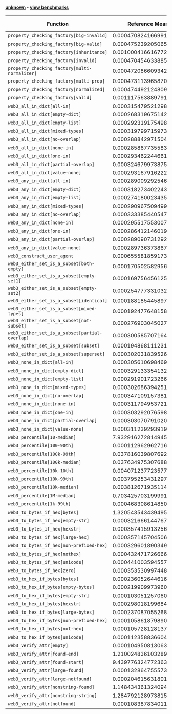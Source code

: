 #### [unknown](https://github.com/BobTheBuidler/faster-web3.py/blob/master/unknown) - [view benchmarks](https://github.com/BobTheBuidler/faster-web3.py/blob/master/unknown)

| Function | Reference Mean | Faster Mean | % Change | Speedup (%) | x Faster | Faster |
|----------|---------------|-------------|----------|-------------|----------|--------|
| `property_checking_factory[big-invalid]` | 0.0004708241669913041 | 0.00047173535586275125 | -0.19% | -0.19% | 1.00x | ❌ |
| `property_checking_factory[big-valid]` | 0.00047523920506565214 | 0.00046583690944498543 | 1.98% | 2.02% | 1.02x | ✅ |
| `property_checking_factory[inheritance]` | 0.0010004166167725786 | 0.0009922804369655446 | 0.81% | 0.82% | 1.01x | ✅ |
| `property_checking_factory[invalid]` | 0.0004704546338850831 | 0.00046828857254276876 | 0.46% | 0.46% | 1.00x | ✅ |
| `property_checking_factory[multi-normalizer]` | 0.000472086609342973 | 0.00046580481196590635 | 1.33% | 1.35% | 1.01x | ✅ |
| `property_checking_factory[multi-prop]` | 0.00047311396587012704 | 0.00047348520369460377 | -0.08% | -0.08% | 1.00x | ❌ |
| `property_checking_factory[normalized]` | 0.000474492124809797 | 0.00046993652889747866 | 0.96% | 0.97% | 1.01x | ✅ |
| `property_checking_factory[valid]` | 0.0011175638897910653 | 0.0010412113390928476 | 6.83% | 7.33% | 1.07x | ✅ |
| `web3_all_in_dict[all-in]` | 0.0003154795212981771 | 0.00031604063072932865 | -0.18% | -0.18% | 1.00x | ❌ |
| `web3_all_in_dict[empty-dict]` | 0.0002683196751420879 | 0.000269892023867629 | -0.59% | -0.58% | 0.99x | ❌ |
| `web3_all_in_dict[empty-list]` | 0.00029231917549884644 | 0.000270934426243714 | 7.32% | 7.89% | 1.08x | ✅ |
| `web3_all_in_dict[mixed-types]` | 0.0003197997159739667 | 0.00032017111376480564 | -0.12% | -0.12% | 1.00x | ❌ |
| `web3_all_in_dict[no-overlap]` | 0.000288842971504328 | 0.0002861164531662147 | 0.94% | 0.95% | 1.01x | ✅ |
| `web3_all_in_dict[none-in]` | 0.0002858677355830889 | 0.00028636135186253 | -0.17% | -0.17% | 1.00x | ❌ |
| `web3_all_in_dict[one-in]` | 0.0002934622446618001 | 0.0002988700089737823 | -1.84% | -1.81% | 0.98x | ❌ |
| `web3_all_in_dict[partial-overlap]` | 0.00032467997387597365 | 0.00032269672189563103 | 0.61% | 0.61% | 1.01x | ✅ |
| `web3_all_in_dict[value-none]` | 0.0002931679162221481 | 0.0002942432154579812 | -0.37% | -0.37% | 1.00x | ❌ |
| `web3_any_in_dict[all-in]` | 0.000289009292546745 | 0.0002890151497974304 | -0.00% | -0.00% | 1.00x | ❌ |
| `web3_any_in_dict[empty-dict]` | 0.00031827340224349946 | 0.0003157647831890865 | 0.79% | 0.79% | 1.01x | ✅ |
| `web3_any_in_dict[empty-list]` | 0.0002741800234355999 | 0.00027374391237051747 | 0.16% | 0.16% | 1.00x | ✅ |
| `web3_any_in_dict[mixed-types]` | 0.00029096750949988395 | 0.00028898306493140957 | 0.68% | 0.69% | 1.01x | ✅ |
| `web3_any_in_dict[no-overlap]` | 0.00033338544054739913 | 0.0003335929803440036 | -0.06% | -0.06% | 1.00x | ❌ |
| `web3_any_in_dict[none-in]` | 0.0002955175530079031 | 0.0002966126017562352 | -0.37% | -0.37% | 1.00x | ❌ |
| `web3_any_in_dict[one-in]` | 0.00028641214601934586 | 0.00029169128854971316 | -1.84% | -1.81% | 0.98x | ❌ |
| `web3_any_in_dict[partial-overlap]` | 0.00028909073129248304 | 0.00028672217031219544 | 0.82% | 0.83% | 1.01x | ✅ |
| `web3_any_in_dict[value-none]` | 0.00028973637386746934 | 0.00028988394532154674 | -0.05% | -0.05% | 1.00x | ❌ |
| `web3_construct_user_agent` | 0.0006555818591738174 | 0.0006562007273403707 | -0.09% | -0.09% | 1.00x | ❌ |
| `web3_either_set_is_a_subset[both-empty]` | 0.0001705025829560871 | 0.0001694689190741579 | 0.61% | 0.61% | 1.01x | ✅ |
| `web3_either_set_is_a_subset[empty-set1]` | 0.00016975645612544638 | 0.00017022136324963601 | -0.27% | -0.27% | 1.00x | ❌ |
| `web3_either_set_is_a_subset[empty-set2]` | 0.0002547773310321841 | 0.0002538766682827659 | 0.35% | 0.35% | 1.00x | ✅ |
| `web3_either_set_is_a_subset[identical]` | 0.00018818544589743296 | 0.00018828456491263803 | -0.05% | -0.05% | 1.00x | ❌ |
| `web3_either_set_is_a_subset[mixed-types]` | 0.00019247764815886822 | 0.00019127478003492265 | 0.62% | 0.63% | 1.01x | ✅ |
| `web3_either_set_is_a_subset[not-subset]` | 0.0002769030450275711 | 0.0002761743754829411 | 0.26% | 0.26% | 1.00x | ✅ |
| `web3_either_set_is_a_subset[partial-overlap]` | 0.0003005857071645123 | 0.00030066293095220176 | -0.03% | -0.03% | 1.00x | ❌ |
| `web3_either_set_is_a_subset[subset]` | 0.00019486811123107828 | 0.00019529728992080298 | -0.22% | -0.22% | 1.00x | ❌ |
| `web3_either_set_is_a_subset[superset]` | 0.00030203183952613185 | 0.00030039538111130984 | 0.54% | 0.54% | 1.01x | ✅ |
| `web3_none_in_dict[all-in]` | 0.00030561069846958355 | 0.0003070425371774368 | -0.47% | -0.47% | 1.00x | ❌ |
| `web3_none_in_dict[empty-dict]` | 0.00032913335413217986 | 0.0003313023185334954 | -0.66% | -0.65% | 0.99x | ❌ |
| `web3_none_in_dict[empty-list]` | 0.00029190172326683017 | 0.0002875275447761647 | 1.50% | 1.52% | 1.02x | ✅ |
| `web3_none_in_dict[mixed-types]` | 0.0003026863942512989 | 0.00030597324205365665 | -1.09% | -1.07% | 0.99x | ❌ |
| `web3_none_in_dict[no-overlap]` | 0.00034710915738137417 | 0.00034264996711668816 | 1.28% | 1.30% | 1.01x | ✅ |
| `web3_none_in_dict[none-in]` | 0.00031179495372139873 | 0.00030999164669090555 | 0.58% | 0.58% | 1.01x | ✅ |
| `web3_none_in_dict[one-in]` | 0.0003032920765980757 | 0.0003024407178025252 | 0.28% | 0.28% | 1.00x | ✅ |
| `web3_none_in_dict[partial-overlap]` | 0.00030307079102095117 | 0.0003021567359126353 | 0.30% | 0.30% | 1.00x | ✅ |
| `web3_none_in_dict[value-none]` | 0.0003112392939190292 | 0.0003028631919948364 | 2.69% | 2.77% | 1.03x | ✅ |
| `web3_percentile[10-median]` | 7.932916272814945e-05 | 5.907781474340553e-05 | 25.53% | 34.28% | 1.34x | ✅ |
| `web3_percentile[100-90th]` | 0.00011296296271634656 | 9.159753583183616e-05 | 18.91% | 23.33% | 1.23x | ✅ |
| `web3_percentile[100k-99th]` | 0.03781603980769214 | 0.037945082111108336 | -0.34% | -0.34% | 1.00x | ❌ |
| `web3_percentile[100k-median]` | 0.037634975307688896 | 0.037600175807694515 | 0.09% | 0.09% | 1.00x | ✅ |
| `web3_percentile[10k-10th]` | 0.004071237723577469 | 0.00402046724896277 | 1.25% | 1.26% | 1.01x | ✅ |
| `web3_percentile[10k-99th]` | 0.003795253431297157 | 0.003803778824427868 | -0.22% | -0.22% | 1.00x | ❌ |
| `web3_percentile[10k-median]` | 0.0038126719351144443 | 0.0037573252264135864 | 1.45% | 1.47% | 1.01x | ✅ |
| `web3_percentile[1M-median]` | 0.7034257031999914 | 0.6541508758000077 | 7.00% | 7.53% | 1.08x | ✅ |
| `web3_percentile[1k-99th]` | 0.0004683086148503951 | 0.00045062219238704615 | 3.78% | 3.92% | 1.04x | ✅ |
| `web3_to_bytes_if_hex[bytes]` | 1.3205435434394956e-05 | 1.3258655865650266e-05 | -0.40% | -0.40% | 1.00x | ❌ |
| `web3_to_bytes_if_hex[empty-str]` | 0.0003216661447675043 | 0.00031806664104221057 | 1.12% | 1.13% | 1.01x | ✅ |
| `web3_to_bytes_if_hex[hexstr]` | 0.0003574159132569913 | 0.0003491319158661125 | 2.32% | 2.37% | 1.02x | ✅ |
| `web3_to_bytes_if_hex[large-hex]` | 0.00035714570450617764 | 0.00035545513149219454 | 0.47% | 0.48% | 1.00x | ✅ |
| `web3_to_bytes_if_hex[non-prefixed-hex]` | 0.00032960189034923884 | 0.00033456426684034775 | -1.51% | -1.48% | 0.99x | ❌ |
| `web3_to_bytes_if_hex[nothex]` | 0.0004324717266666514 | 0.000433044917259509 | -0.13% | -0.13% | 1.00x | ❌ |
| `web3_to_bytes_if_hex[unicode]` | 0.0004410035945573149 | 0.0004403873023694447 | 0.14% | 0.14% | 1.00x | ✅ |
| `web3_to_bytes_if_hex[zero]` | 0.0003535309974486258 | 0.00034850467951021656 | 1.42% | 1.44% | 1.01x | ✅ |
| `web3_to_hex_if_bytes[bytes]` | 0.0002360526446162294 | 0.00022925357528617466 | 2.88% | 2.97% | 1.03x | ✅ |
| `web3_to_hex_if_bytes[empty-bytes]` | 0.00021990997396081284 | 0.00021753716868307506 | 1.08% | 1.09% | 1.01x | ✅ |
| `web3_to_hex_if_bytes[empty-str]` | 0.00010305125706007504 | 0.00010495487632306126 | -1.85% | -1.81% | 0.98x | ❌ |
| `web3_to_hex_if_bytes[hexstr]` | 0.0002980181996848478 | 0.0002796099075381598 | 6.18% | 6.58% | 1.07x | ✅ |
| `web3_to_hex_if_bytes[large-bytes]` | 0.00023708705526895098 | 0.0002352468178254478 | 0.78% | 0.78% | 1.01x | ✅ |
| `web3_to_hex_if_bytes[non-prefixed-hex]` | 0.0001058618798901824 | 0.0001067943980773239 | -0.88% | -0.87% | 0.99x | ❌ |
| `web3_to_hex_if_bytes[not-hex]` | 0.00010572812813756863 | 0.0001075932230973292 | -1.76% | -1.73% | 0.98x | ❌ |
| `web3_to_hex_if_bytes[unicode]` | 0.00011235883660449766 | 0.00011426116733534322 | -1.69% | -1.66% | 0.98x | ❌ |
| `web3_verify_attr[empty]` | 0.00010495081306329558 | 0.00010330013044890496 | 1.57% | 1.60% | 1.02x | ✅ |
| `web3_verify_attr[found-end]` | 1.2100248361032899e-05 | 1.2296876094527264e-05 | -1.62% | -1.60% | 0.98x | ❌ |
| `web3_verify_attr[found-start]` | 9.439776324772363e-06 | 9.600615880422393e-06 | -1.70% | -1.68% | 0.98x | ❌ |
| `web3_verify_attr[large-found]` | 0.00013286475557323872 | 0.00013273014453881008 | 0.10% | 0.10% | 1.00x | ✅ |
| `web3_verify_attr[large-notfound]` | 0.00020461563180182267 | 0.00021048388800725743 | -2.87% | -2.79% | 0.97x | ❌ |
| `web3_verify_attr[nonstring-found]` | 1.1484343613240948e-05 | 1.1419279806852125e-05 | 0.57% | 0.57% | 1.01x | ✅ |
| `web3_verify_attr[nonstring-string]` | 1.2847921289738157e-05 | 1.2301952811135774e-05 | 4.25% | 4.44% | 1.04x | ✅ |
| `web3_verify_attr[notfound]` | 0.00010838783401143673 | 0.00010845997165838622 | -0.07% | -0.07% | 1.00x | ❌ |
